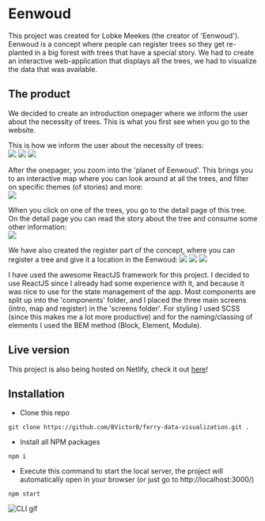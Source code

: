 # Eenwoud

This project was created for Lobke Meekes (the creator of 'Eenwoud'). Eenwoud is a concept where people can register trees so they get re-planted in a big forest with trees that have a special story.
We had to create an interactive web-application that displays all the trees, we had to visualize the data that was available.

## The product

We decided to create an introduction onepager where we inform the user about the necessity of trees. This is what you first see when you go to the website.

This is how we inform the user about the necessity of trees:  
![](https://user-images.githubusercontent.com/10921830/105205069-1e0d6f00-5b45-11eb-939c-9089abb3f406.png)
![](https://user-images.githubusercontent.com/10921830/105205216-485f2c80-5b45-11eb-9af7-d8c96f032a7e.png)
![](https://user-images.githubusercontent.com/10921830/105205236-4e550d80-5b45-11eb-9301-21b19ae797a2.png)

After the onepager, you zoom into the 'planet of Eenwoud'. This brings you to an interactive map where you can look around at all the trees, and filter on specific themes (of stories) and more:  
![](https://user-images.githubusercontent.com/10921830/105205470-983df380-5b45-11eb-952d-a849cdaca665.png)

When you click on one of the trees, you go to the detail page of this tree. On the detail page you can read the story about the tree and consume some other information:  
![](https://user-images.githubusercontent.com/10921830/105205573-b3a8fe80-5b45-11eb-85c4-4b06cd6420e2.png)

We have also created the register part of the concept, where you can register a tree and give it a location in the Eenwoud:
![](https://user-images.githubusercontent.com/10921830/105205833-f539a980-5b45-11eb-99bb-1287655b4a40.png)
![](https://user-images.githubusercontent.com/10921830/105205881-05518900-5b46-11eb-85d2-3c16ae7fd81f.png)
![](https://user-images.githubusercontent.com/10921830/105205895-071b4c80-5b46-11eb-9028-e78d7313ed21.png)

I have used the awesome ReactJS framework for this project. I decided to use ReactJS since I already had some experience with it, and because it was nice to use for the state management of the app.
Most components are split up into the 'components' folder, and I placed the three main screens (intro, map and register) in the 'screens folder'.
For styling I used SCSS (since this makes me a lot more productive) and for the naming/classing of elements I used the BEM method (Block, Element, Module).

## Live version
This project is also being hosted on Netlify, check it out [here]()!

## Installation
- Clone this repo
```
git clone https://github.com/BVictorB/ferry-data-visualization.git .
```
- Install all NPM packages
```
npm i
```
- Execute this command to start the local server, the project will automatically open in your browser (or just go to http://localhost:3000/)
```
npm start
```
![CLI gif](https://media1.tenor.com/images/356bac3dd24014fd740d196138f3d0f8/tenor.gif?itemid=10933901)  
